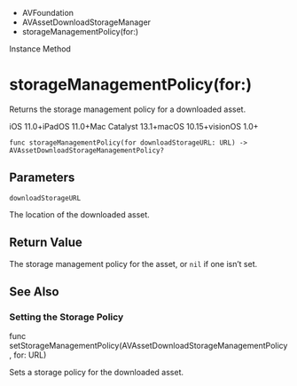 

- AVFoundation
- AVAssetDownloadStorageManager
-  storageManagementPolicy(for:) 

Instance Method

# storageManagementPolicy(for:)

Returns the storage management policy for a downloaded asset.

iOS 11.0+iPadOS 11.0+Mac Catalyst 13.1+macOS 10.15+visionOS 1.0+

``` source
func storageManagementPolicy(for downloadStorageURL: URL) -> AVAssetDownloadStorageManagementPolicy?
```

## Parameters 

`downloadStorageURL`  

The location of the downloaded asset.

## Return Value

The storage management policy for the asset, or `nil` if one isn’t set.

## See Also

### Setting the Storage Policy

func setStorageManagementPolicy(AVAssetDownloadStorageManagementPolicy, for: URL)

Sets a storage policy for the downloaded asset.


